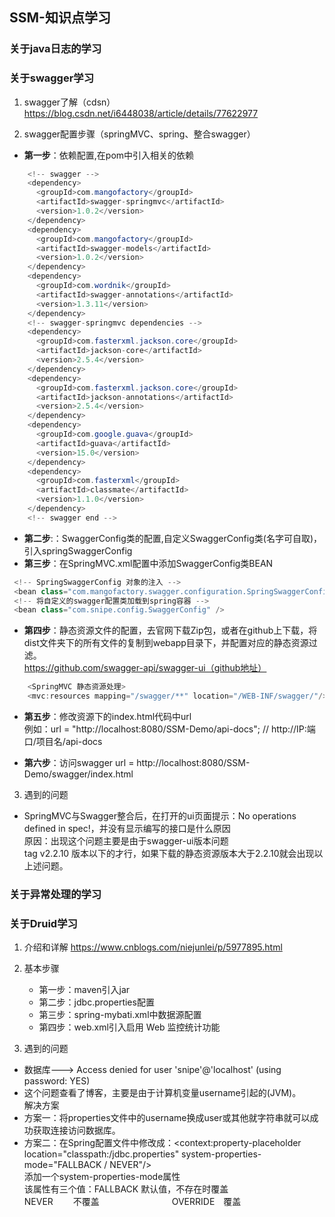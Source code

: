 ## SSM-知识点学习
### 关于java日志的学习
### 关于swagger学习
1. swagger了解（cdsn）
https://blog.csdn.net/i6448038/article/details/77622977  

2. swagger配置步骤（springMVC、spring、整合swagger） 
  * **第一步**：依赖配置,在pom中引入相关的依赖
``` java
    <!-- swagger -->
    <dependency>
      <groupId>com.mangofactory</groupId>
      <artifactId>swagger-springmvc</artifactId>
      <version>1.0.2</version>
    </dependency>
    <dependency>
      <groupId>com.mangofactory</groupId>
      <artifactId>swagger-models</artifactId>
      <version>1.0.2</version>
    </dependency>
    <dependency>
      <groupId>com.wordnik</groupId>
      <artifactId>swagger-annotations</artifactId>
      <version>1.3.11</version>
    </dependency>
    <!-- swagger-springmvc dependencies -->
    <dependency>
      <groupId>com.fasterxml.jackson.core</groupId>
      <artifactId>jackson-core</artifactId>
      <version>2.5.4</version>
    </dependency>
    <dependency>
      <groupId>com.fasterxml.jackson.core</groupId>
      <artifactId>jackson-annotations</artifactId>
      <version>2.5.4</version>
    </dependency>
    <dependency>
      <groupId>com.google.guava</groupId>
      <artifactId>guava</artifactId>
      <version>15.0</version>
    </dependency>
    <dependency>
      <groupId>com.fasterxml</groupId>
      <artifactId>classmate</artifactId>
      <version>1.1.0</version>
    </dependency>
    <!-- swagger end -->
```
  * **第二步**:：SwaggerConfig类的配置,自定义SwaggerConfig类(名字可自取)，引入springSwaggerConfig
  * **第三步**：在SpringMVC.xml配置中添加SwaggerConfig类BEAN
``` java
 <!-- SpringSwaggerConfig 对象的注入 -->
 <bean class="com.mangofactory.swagger.configuration.SpringSwaggerConfig" />
 <!-- 将自定义的swagger配置类加载到spring容器 -->
 <bean class="com.snipe.config.SwaggerConfig" />
```
  * **第四步**：静态资源文件的配置，去官网下载Zip包，或者在github上下载，将dist文件夹下的所有文件的复制到webapp目录下，并配置对应的静态资源过滤。  
https://github.com/swagger-api/swagger-ui（github地址）
``` java
    <SpringMVC 静态资源处理>
    <mvc:resources mapping="/swagger/**" location="/WEB-INF/swagger/"/>
```  
  * **第五步**：修改资源下的index.html代码中url  
例如：url = "http://localhost:8080/SSM-Demo/api-docs"; // http://IP:端口/项目名/api-docs

  * **第六步**：访问swagger url = http://localhost:8080/SSM-Demo/swagger/index.html

3. 遇到的问题  
* SpringMVC与Swagger整合后，在打开的ui页面提示：No operations defined in spec!，并没有显示编写的接口是什么原因  
原因：出现这个问题主要是由于swagger-ui版本问题  
tag v2.2.10 版本以下的才行，如果下载的静态资源版本大于2.2.10就会出现以上述问题。

### 关于异常处理的学习

### 关于Druid学习
1. 介绍和详解
    https://www.cnblogs.com/niejunlei/p/5977895.html
2. 基本步骤
    * 第一步：maven引入jar
    * 第二步：jdbc.properties配置
    * 第三步：spring-mybati.xml中数据源配置
    * 第四步：web.xml引入启用 Web 监控统计功能

2. 遇到的问题  
    
* 数据库---> Access denied for user 'snipe'@'localhost' (using password: YES)  
* 这个问题查看了博客，主要是由于计算机变量username引起的(JVM)。    
解决方案  
* 方案一：将properties文件中的username换成user或其他就字符串就可以成功获取连接访问数据库。  
* 方案二：在Spring配置文件中修改成：<context:property-placeholder location="classpath:/jdbc.properties" system-properties-mode="FALLBACK / NEVER"/>  
添加一个system-properties-mode属性    
该属性有三个值：FALLBACK  默认值，不存在时覆盖    
                NEVER　　 不覆盖
　　　　　　　　OVERRIDE　覆盖